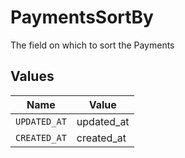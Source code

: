 # PaymentsSortBy

The field on which to sort the Payments


## Values

| Name         | Value        |
| ------------ | ------------ |
| `UPDATED_AT` | updated_at   |
| `CREATED_AT` | created_at   |